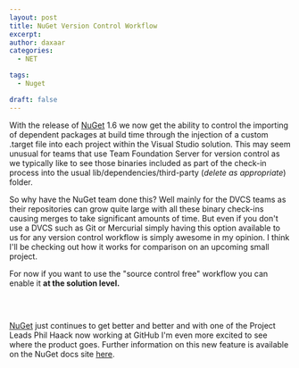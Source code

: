 ```yaml
---
layout: post
title: NuGet Version Control Workflow
excerpt: 
author: daxaar
categories:
  - NET

tags:
  - Nuget

draft: false
---
```

With the release of <a href="http://nuget.org">NuGet</a> 1.6 we now get the ability to control the importing of dependent packages at build time through the injection of a custom .target file into each project within the Visual Studio solution.  This may seem unusual for teams that use Team Foundation Server for version control as we typically like to see those binaries included as part of the check-in process into the usual lib/dependencies/third-party (<em>delete as appropriate</em>) folder.

So why have the NuGet team done this?  Well mainly for the DVCS teams as their repositories can grow quite large with all these binary check-ins causing merges to take significant amounts of time.  But even if you don't use a DVCS such as Git or Mercurial simply having this option available to us for any version control workflow is simply awesome in my opinion.  I think I'll be checking out how it works for comparison on an upcoming small project.

For now if you want to use the "source control free" workflow you can enable it <strong>at the solution level.</strong>

<img src="http://frozenorange.files.wordpress.com/2011/12/121711_2031_nugetversio1.png" alt="" />

 

<a href="http://nuget.org">NuGet</a> just continues to get better and better and with one of the Project Leads Phil Haack now working at GitHub I'm even more excited to see where the product goes.  Further information on this new feature is available on the NuGet docs site <a href="http://docs.nuget.org/docs/workflows/using-nuget-without-committing-packages">here</a>.
